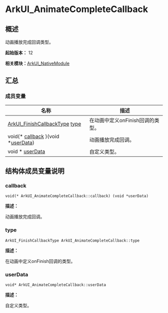 # ArkUI_AnimateCompleteCallback


## 概述

动画播放完成回调类型。

**起始版本：** 12

**相关模块：**[ArkUI_NativeModule](_ark_u_i___native_module.md)


## 汇总


### 成员变量

| 名称 | 描述 | 
| -------- | -------- |
| [ArkUI_FinishCallbackType](_ark_u_i___native_module.md#arkui_finishcallbacktype) [type](#type) | 在动画中定义onFinish回调的类型。  | 
| void(\* [callback](#callback) )(void \*[userData](#userdata)) | 动画播放完成回调。  | 
| void \* [userData](#userdata) | 自定义类型。  | 


## 结构体成员变量说明


### callback

```
void(* ArkUI_AnimateCompleteCallback::callback) (void *userData)
```
**描述：**

动画播放完成回调。


### type

```
ArkUI_FinishCallbackType ArkUI_AnimateCompleteCallback::type
```
**描述：**

在动画中定义onFinish回调的类型。


### userData

```
void* ArkUI_AnimateCompleteCallback::userData
```
**描述：**

自定义类型。
